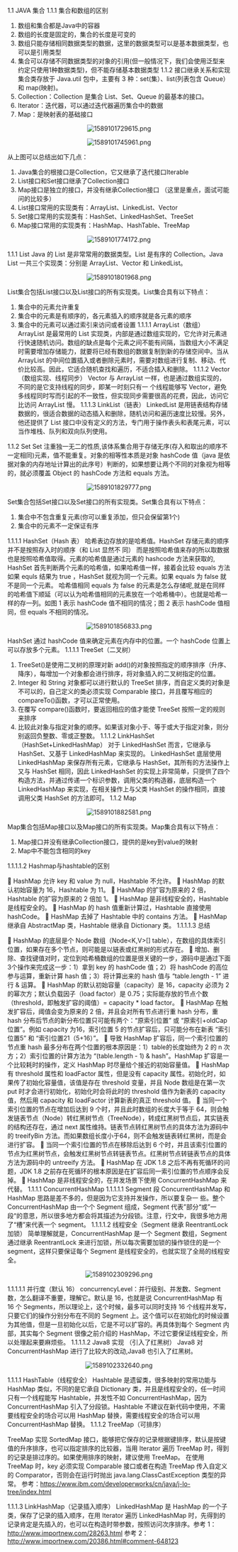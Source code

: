 <!-- TOC -->


<!-- /TOC -->

1.1	JAVA 集合 
1.1.1	集合和数组的区别
1.	数组和集合都是Java中的容器
2.	数组的长度是固定的，集合的长度是可变的
3.	数组只能存储相同数据类型的数据，这里的数据类型可以是基本数据类型，也可以是引用类型
4.	集合可以存储不同数据类型的对象的引用(但一般情况下，我们会使用泛型来约定只使用1种数据类型)，但不能存储基本数据类型
1.1.2	接口继承关系和实现 
集合类存放于 Java.util 包中，主要有 3 种：set(集）、list(列表包含 Queue）和 map(映射)。 
1.	Collection：Collection 是集合 List、Set、Queue 的最基本的接口。 
2.	Iterator：迭代器，可以通过迭代器遍历集合中的数据 
3.	Map：是映射表的基础接口 
<div align=center>

![1589101729615.png](..\images\1589101729615.png)

</div>

<div align=center>

![1589101745961.png](..\images\1589101745961.png)

</div>


从上图可以总结出如下几点：
1.	Java集合的根接口是Collection，它又继承了迭代接口Iterable
2.	List接口和Set接口继承了Collection接口
3.	Map接口是独立的接口，并没有继承Collection接口 （这里是重点，面试可能问的比较多）
4.	List接口常用的实现类有：ArrayList、LinkedList、Vector
5.	Set接口常用的实现类有：HashSet、LinkedHashSet、TreeSet
6.	Map接口常用的实现类有：HashMap、HashTable、TreeMap
<div align=center>

![1589101774172.png](..\images\1589101774172.png)

</div>

1.1.1	List 
Java 的 List 是非常常用的数据类型。List 是有序的 Collection。Java List 一共三个实现类：分别是 ArrayList、Vector 和 LinkedList。 
<div align=center>

![1589101801968.png](..\images\1589101801968.png)

</div>

List集合包括List接口以及List接口的所有实现类。List集合具有以下特点：
1.	集合中的元素允许重复
2.	集合中的元素是有顺序的，各元素插入的顺序就是各元素的顺序
3.	集合中的元素可以通过索引来访问或者设置
1.1.1.1	ArrayList（数组） 
ArrayList 是最常用的 List 实现类，内部是通过数组实现的，它允许对元素进行快速随机访问。数组的缺点是每个元素之间不能有间隔，当数组大小不满足时需要增加存储能力，就要将已经有数组的数据复制到新的存储空间中。当从 ArrayList 的中间位置插入或者删除元素时，需要对数组进行复制、移动、代价比较高。因此，它适合随机查找和遍历，不适合插入和删除。 
1.1.1.2	Vector（数组实现、线程同步） 
Vector 与 ArrayList 一样，也是通过数组实现的，不同的是它支持线程的同步，即某一时刻只有一
个线程能够写 Vector，避免多线程同时写而引起的不一致性，但实现同步需要很高的花费，因此，访问它比访问 ArrayList 慢。 
1.1.1.3	LinkList（链表） 
LinkedList 是用链表结构存储数据的，很适合数据的动态插入和删除，随机访问和遍历速度比较慢。另外，他还提供了 List 接口中没有定义的方法，专门用于操作表头和表尾元素，可以当作堆栈、队列和双向队列使用。 
 
1.1.2	Set 
Set 注重独一无二的性质,该体系集合用于存储无序(存入和取出的顺序不一定相同)元素，值不能重复。对象的相等性本质是对象 hashCode 值（java 是依据对象的内存地址计算出的此序号）判断的，如果想要让两个不同的对象视为相等的，就必须覆盖 Object 的 hashCode 方法和 equals 方法。 
<div align=center>

![1589101829777.png](..\images\1589101829777.png)

</div>

Set集合包括Set接口以及Set接口的所有实现类。Set集合具有以下特点：
1.	集合中不包含重复元素(你可以重复添加，但只会保留第1个)
2.	集合中的元素不一定保证有序

1.1.1.1	HashSet（Hash 表） 
哈希表边存放的是哈希值。HashSet 存储元素的顺序并不是按照存入时的顺序（和 List 显然不
同） 而是按照哈希值来存的所以取数据也是按照哈希值取得。元素的哈希值是通过元素的
hashcode 方法来获取的, HashSet 首先判断两个元素的哈希值，如果哈希值一样，接着会比较
equals 方法 如果 equls 结果为 true ，HashSet 就视为同一个元素。如果 equals 为 false 就不是同一个元素。 
哈希值相同 equals 为 false 的元素是怎么存储呢,就是在同样的哈希值下顺延（可以认为哈希值相同的元素放在一个哈希桶中）。也就是哈希一样的存一列。如图 1 表示 hashCode 值不相同的情况；图 2 表示 hashCode 值相同，但 equals 不相同的情况。 
<div align=center>

![1589101856833.png](..\images\1589101856833.png)

</div>

HashSet 通过 hashCode 值来确定元素在内存中的位置。一个 hashCode 位置上可以存放多个元素。 
1.1.1.1	TreeSet（二叉树） 
1.	TreeSet()是使用二叉树的原理对新 add()的对象按照指定的顺序排序（升序、降序），每增加一个对象都会进行排序，将对象插入的二叉树指定的位置。 
2.	Integer 和 String 对象都可以进行默认的 TreeSet 排序，而自定义类的对象是不可以的，自己定义的类必须实现 Comparable 接口，并且覆写相应的 compareTo()函数，才可以正常使用。 
3.	在覆写 compare()函数时，要返回相应的值才能使 TreeSet 按照一定的规则来排序 
4.	比较此对象与指定对象的顺序。如果该对象小于、等于或大于指定对象，则分别返回负整数、零或正整数。 
1.1.1.2	LinkHashSet（HashSet+LinkedHashMap） 
对于 LinkedHashSet 而言，它继承与 HashSet、又基于 LinkedHashMap 来实现的。
LinkedHashSet 底层使用 LinkedHashMap 来保存所有元素，它继承与 HashSet，其所有的方法操作上又与 HashSet 相同，因此 LinkedHashSet 的实现上非常简单，只提供了四个构造方法，并通过传递一个标识参数，调用父类的构造器，底层构造一个 LinkedHashMap 来实现，在相关操作上与父类 HashSet 的操作相同，直接调用父类 HashSet 的方法即可。 
1.1.2	Map 
<div align=center>

![1589101882581.png](..\images\1589101882581.png)

</div>


Map集合包括Map接口以及Map接口的所有实现类。Map集合具有以下特点：
1.	Map接口并没有继承Collection接口，提供的是key到value的映射
2.	Map中不能包含相同的key




1.1.1.1.2	Hashmap与hashtable的区别

	HashMap 允许 key 和 value 为 null，Hashtable 不允许。
	HashMap 的默认初始容量为 16，Hashtable 为 11。
	HashMap 的扩容为原来的 2 倍，Hashtable 的扩容为原来的 2 倍加 1。
	HashMap 是非线程安全的，Hashtable是线程安全的。
	HashMap 的 hash 值重新计算过，Hashtable 直接使用 hashCode。
	HashMap 去掉了 Hashtable 中的 contains 方法。
	HashMap 继承自 AbstractMap 类，Hashtable 继承自 Dictionary 类。
1.1.1.1.3	总结

	HashMap 的底层是个 Node 数组（Node<K,V>[] table），在数组的具体索引位置，如果存在多个节点，则可能是以链表或红黑树的形式存在。
	增加、删除、查找键值对时，定位到哈希桶数组的位置是很关键的一步，源码中是通过下面3个操作来完成这一步：1）拿到 key 的 hashCode 值；2）将 hashCode 的高位参与运算，重新计算 hash 值；3）将计算出来的 hash 值与 “table.length - 1” 进行 & 运算。
	HashMap 的默认初始容量（capacity）是 16，capacity 必须为 2 的幂次方；默认负载因子（load factor）是 0.75；实际能存放的节点个数（threshold，即触发扩容的阈值）= capacity * load factor。
	HashMap 在触发扩容后，阈值会变为原来的 2 倍，并且会对所有节点进行重 hash 分布，重 hash 分布后节点的新分布位置只可能有两个：“原索引位置” 或 “原索引+oldCap位置”。例如 capacity 为16，索引位置 5 的节点扩容后，只可能分布在新表 “索引位置5” 和 “索引位置21（5+16）”。
	导致 HashMap 扩容后，同一个索引位置的节点重 hash 最多分布在两个位置的根本原因是：1）table的长度始终为 2 的 n 次方；2）索引位置的计算方法为 “(table.length - 1) & hash”。HashMap 扩容是一个比较耗时的操作，定义 HashMap 时尽量给个接近的初始容量值。
	HashMap 有 threshold 属性和 loadFactor 属性，但是没有 capacity 属性。初始化时，如果传了初始化容量值，该值是存在 threshold 变量，并且 Node 数组是在第一次 put 时才会进行初始化，初始化时会将此时的 threshold 值作为新表的 capacity 值，然后用 capacity 和 loadFactor 计算新表的真正 threshold 值。
	当同一个索引位置的节点在增加后达到 9 个时，并且此时数组的长度大于等于 64，则会触发链表节点（Node）转红黑树节点（TreeNode），转成红黑树节点后，其实链表的结构还存在，通过 next 属性维持。链表节点转红黑树节点的具体方法为源码中的 treeifyBin 方法。而如果数组长度小于64，则不会触发链表转红黑树，而是会进行扩容。
	当同一个索引位置的节点在移除后达到 6 个时，并且该索引位置的节点为红黑树节点，会触发红黑树节点转链表节点。红黑树节点转链表节点的具体方法为源码中的 untreeify 方法。
	HashMap 在 JDK 1.8 之后不再有死循环的问题，JDK 1.8 之前存在死循环的根本原因是在扩容后同一索引位置的节点顺序会反掉。
	HashMap 是非线程安全的，在并发场景下使用 ConcurrentHashMap 来代替。
1.1.1.1	ConcurrentHashMap 
1.1.1.1.1	Segment 段 
ConcurrentHashMap 和 HashMap 思路是差不多的，但是因为它支持并发操作，所以要复杂一
些。整个 ConcurrentHashMap 由一个个 Segment 组成，Segment 代表”部分“或”一段“的意思，所以很多地方都会将其描述为分段锁。注意，行文中，我很多地方用了“槽”来代表一个 segment。 
1.1.1.1.2	线程安全（Segment 继承 ReentrantLock 加锁）
简单理解就是，ConcurrentHashMap 是一个 Segment 数组，Segment 通过继承 
ReentrantLock 来进行加锁，所以每次需要加锁的操作锁住的是一个 segment，这样只要保证每个 Segment 是线程安全的，也就实现了全局的线程安全。 
<div align=center>

![1589102309296.png](..\images\1589102309296.png)

</div>

 
1.1.1.1.1	并行度（默认 16） 
concurrencyLevel：并行级别、并发数、Segment 数，怎么翻译不重要，理解它。默认是 16，也就是说 ConcurrentHashMap 有 16 个 Segments，所以理论上，这个时候，最多可以同时支持 16 个线程并发写，只要它们的操作分别分布在不同的 Segment 上。这个值可以在初始化的时候设置为其他值，但是一旦初始化以后，它是不可以扩容的。再具体到每个 Segment 内部，其实每个 Segment 很像之前介绍的 HashMap，不过它要保证线程安全，所以处理起来要麻烦些。 
1.1.1.1.2	Java8 实现 （引入了红黑树） 
Java8 对 ConcurrentHashMap 进行了比较大的改动,Java8 也引入了红黑树。 
<div align=center>

![1589102332640.png](..\images\1589102332640.png)

</div>

1.1.1.1	HashTable（线程安全） 
Hashtable 是遗留类，很多映射的常用功能与 HashMap 类似，不同的是它承自 Dictionary 类，并且是线程安全的，任一时间只有一个线程能写 Hashtable，并发性不如 ConcurrentHashMap，因为 ConcurrentHashMap 引入了分段锁。Hashtable 不建议在新代码中使用，不需要线程安全的场合可以用 HashMap 替换，需要线程安全的场合可以用 ConcurrentHashMap 替换。 
1.1.1.2	TreeMap（可排序） 
 
TreeMap 实现 SortedMap 接口，能够把它保存的记录根据键排序，默认是按键值的升序排序，也可以指定排序的比较器，当用 Iterator 遍历 TreeMap 时，得到的记录是排过序的。如果使用排序的映射，建议使用 TreeMap。 
在使用 TreeMap 时，key 必须实现 Comparable 接口或者在构造 TreeMap 传入自定义的
Comparator，否则会在运行时抛出 java.lang.ClassCastException 类型的异常。 
参考：https://www.ibm.com/developerworks/cn/java/j-lo-tree/index.html 
 
1.1.1.3	LinkHashMap（记录插入顺序） 
LinkedHashMap 是 HashMap 的一个子类，保存了记录的插入顺序，在用 Iterator 遍历 LinkedHashMap 时，先得到的记录肯定是先插入的，也可以在构造时带参数，按照访问次序排序。参考 1：http://www.importnew.com/28263.html 
参考 2：http://www.importnew.com/20386.html#comment-648123 
